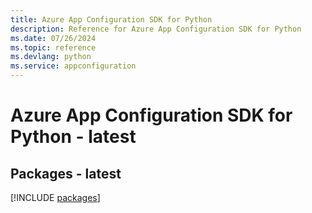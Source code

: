```yaml
---
title: Azure App Configuration SDK for Python
description: Reference for Azure App Configuration SDK for Python
ms.date: 07/26/2024
ms.topic: reference
ms.devlang: python
ms.service: appconfiguration
---
```

# Azure App Configuration SDK for Python - latest
## Packages - latest
[!INCLUDE [packages](app-configuration-index.md)]